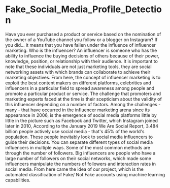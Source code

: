 # Fake_Social_Media_Profile_Detection

Have you ever purchased a product or service based on the nomination of the owner of a YouTube channel you follow or a blogger on Instagram? If you did... it means that you have fallen under the influence of influencer marketing. Who is the influencer? An influencer is someone who has the ability to influence the buying decisions of others because of their power, knowledge,  position, or relationship with their audience. It is important to note that these individuals are not just marketing tools, they are social networking assets with which brands can collaborate to achieve their marketing objectives. From here, the concept of influencer marketing is to exploit the best content makers on different platforms, celebrities and influencers in a particular field to spread awareness among people and promote a particular product or service. The challenge that promoters and marketing experts faced at the time is their scepticism about the validity of this influencer depending on a number of factors. Among the challenges - many - that have occurred in the influencer marketing arena since its appearance in 2006, is the emergence of social media platforms little by little in the picture such as Facebook and Twitter, which Instagram joined later in 2010, According to the January 2019 We Are Social Report, 3.484 billion people actively use social media - that's 45% of the world's population. These people inevitably look to social media influencers to guide their decisions. You can separate different types of social media influencers in multiple ways. Some of the most common methods are through the number of followers. Big influencers are people who have a large number of followers on their social networks, which made some influencers manipulate the numbers of followers and interaction rates in social media. From here came the idea of our project, which is the automated classification of Fake/ Not Fake accounts using machine learning capabilities.


